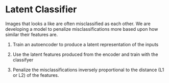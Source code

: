 # Latent Classifier

Images that looks a like are often misclassified as each other. We are developing a model to penalize misclassifications more based upon how similar their features are. 

1. Train an autoencoder to produce a latent representation of the inputs

2. Use the latent features produced from the encoder and train with the classifyer

3. Penalize the misclassifications inversely proportional to the distance (L1 or L2) of the features. 
  